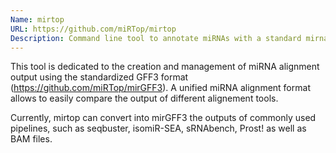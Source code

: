 ```yaml
---
Name: mirtop
URL: https://github.com/miRTop/mirtop
Description: Command line tool to annotate miRNAs with a standard mirna/isomir naming
---
```


This tool is dedicated to the creation and management of miRNA alignment output using the standardized GFF3 format (https://github.com/miRTop/mirGFF3).
A unified miRNA alignment format allows to easily compare the output of different alignement tools.

Currently, mirtop can convert into mirGFF3 the outputs of commonly used pipelines, such as seqbuster, isomiR-SEA, sRNAbench, Prost! as well as BAM files.
